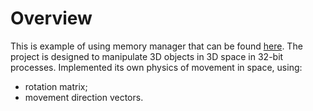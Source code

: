 # Overview

This is example of using memory manager that can be found [here](https://github.com/DevMain1953/c-sharp-memory-management). The project is designed to manipulate 3D objects in 3D space in 32-bit processes. Implemented its own physics of movement in space, using:
- rotation matrix;
- movement direction vectors.